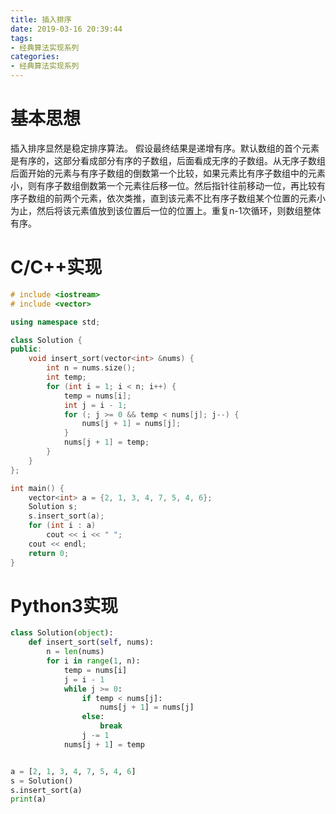 ```yaml
---
title: 插入排序
date: 2019-03-16 20:39:44
tags:
- 经典算法实现系列
categories:
- 经典算法实现系列
---
```


# 基本思想
插入排序显然是稳定排序算法。
假设最终结果是递增有序。默认数组的首个元素是有序的，这部分看成部分有序的子数组，后面看成无序的子数组。从无序子数组后面开始的元素与有序子数组的倒数第一个比较，如果元素比有序子数组中的元素小，则有序子数组倒数第一个元素往后移一位。然后指针往前移动一位，再比较有序子数组的前两个元素，依次类推，直到该元素不比有序子数组某个位置的元素小为止，然后将该元素值放到该位置后一位的位置上。重复n-1次循环，则数组整体有序。
# C/C++实现
```cpp
# include <iostream>
# include <vector>

using namespace std;

class Solution {
public:
	void insert_sort(vector<int> &nums) {
		int n = nums.size();
		int temp;
		for (int i = 1; i < n; i++) {
			temp = nums[i];
			int j = i - 1;
			for (; j >= 0 && temp < nums[j]; j--) {
				nums[j + 1] = nums[j];
			}
			nums[j + 1] = temp;
		}
	}
};

int main() {
	vector<int> a = {2, 1, 3, 4, 7, 5, 4, 6};
	Solution s;
	s.insert_sort(a);
	for (int i : a)
		cout << i << " ";
	cout << endl;
	return 0;
}
```
# Python3实现
```python
class Solution(object):
	def insert_sort(self, nums):
		n = len(nums)
		for i in range(1, n):
			temp = nums[i]
			j = i - 1
			while j >= 0:
				if temp < nums[j]:
					nums[j + 1] = nums[j]
				else:
					break
				j -= 1
			nums[j + 1] = temp


a = [2, 1, 3, 4, 7, 5, 4, 6]
s = Solution()
s.insert_sort(a)
print(a)
```